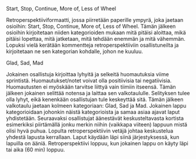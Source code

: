 Start, Stop, Continue, More of, Less of Wheel

Retroperspektiiviformaatti, jossa piirretään paperille ympyrä, joka jaetaan osioihin: Start, Stop, Continue, More of, Less of Wheel. Tämän jälkeen osioihin kirjoitetaan niiden kategorioiden 
mukaan mitä pitäisi aloittaa, mikä pitäisi lopettaa, mitä jatketaan, mitä tehdään enemmän ja mitä vähemmän. Lopuksi vielä kerätään kommentteja retroperspektiiviin osallistuneilta
ja kirjoitetaan ne sen kategorian kohdalle, johon ne kuuluu.

Glad, Sad, Mad

Jokainen osallistuja kirjoittaa lyhyitä ja selkeitä huomautuksia viime sprintistä. Huomautukset/notet voivat olla positiivisia tai negatiivisia. Huomautusten ei myöskään tarvitse liittyä
vain tiimiin itseensä. Tämän jälkeen jokainen selittää notensa ja laittaa sen valkotaululle. Selityksen tulee olla lyhyt, eikä kenenkään osallistujan tule keskeyttää sitä. 
Tämän jälkeen valkotaulu jaetaan kolmeen kategoriaan: Glad, Sad ja Mad. Jokainen lappu kategorioidaan johonkin näistä kategorioista ja samaa asiaa ajavat laput yhdistetään. 
Seuraavaksi osallistujat äänestävät keskusteltavasta kortista esimerkiksi piirtämällä jonku merkin niihin (vaikkapa viiteen) lappuun mistä olisi hyvä puhua. 
Lopulta retroperspektiivin vetäjä johtaa keskustelua yhdestä lapusta kerrallaan. Laput käydään läpi siinä järjestyksessä, kun lapuilla on ääniä. Retroperspektiivi loppuu,
kun jokainen lappu on käyty läpi tai aika (60 min) loppuu.

